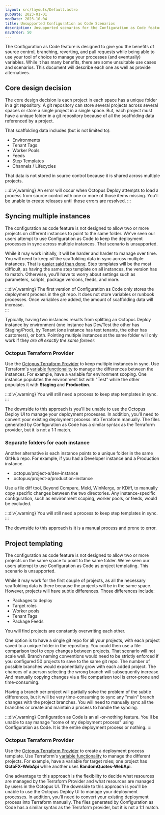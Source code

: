 ```yaml
---
layout: src/layouts/Default.astro
pubDate: 2023-01-01
modDate: 2023-10-04
title: Unsupported Configuration as Code Scenarios
description: Unsupported scenarios for the Configuration as Code feature in Octopus Deploy.
navOrder: 50 
---
```


The Configuration as Code feature is designed to give you the benefits of source control, branching, reverting, and pull requests while being able to use your tool of choice to manage your processes (and eventually) variables. While it has many benefits, there are some unsuitable use cases and scenarios. This document will describe each one as well as provide alternatives.

## Core design decision

The core design decision is each project in each space has a unique folder in a git repository. A git repository can store several projects across several spaces or store a single project in a single space. But, each project must have a unique folder in a git repository because of all the scaffolding data referenced by a project.  

That scaffolding data includes (but is not limited to):

- Environments
- Tenant Tags
- Worker Pools
- Feeds
- Step Templates
- Channels / Lifecycles

That data is not stored in source control because it is shared across multiple projects.

:::div{.warning}
An error will occur when Octopus Deploy attempts to load a process from source control with one or more of those items missing. You'll be unable to create releases until those errors are resolved.
:::

## Syncing multiple instances

The configuration as code feature is not designed to allow two or more projects on different instances to point to the same folder. We've seen our users attempt to use Configuration as Code to keep the deployment processes in sync across multiple instances. That scenario is unsupported.

While it may work initially, it will be harder and harder to manage over time. You will need to keep _all_ the scaffolding data in sync across multiple instances. That is [easier said than done](/docs/administration/sync-instances).  Step templates will be the most difficult, as having the same step template on all instances, the version has to match. Otherwise, you'll have to worry about settings such as parameters, scripts, package versions, feeds, and more.

:::div{.warning}
The first version of Configuration as Code only stores the deployment process in the git repo. It does not store variables or runbook processes. Once variables are added, the amount of scaffolding data will increase.  
:::

Typically, having two instances results from splitting an Octopus Deploy instance by environment (one instance has Dev/Test the other has Staging/Prod), by Tenant (one instance has test tenants, the other has customers), or both. Pointing multiple instances at the same folder will only work if they _are all exactly the same forever_.

### Octopus Terraform Provider

Use the [Octopus Terraform Provider](https://registry.terraform.io/providers/OctopusDeployLabs/octopusdeploy/latest/docs) to keep multiple instances in sync. Use Terraform's [variable functionality](https://www.terraform.io/language/values/variables) to manage the differences between the instances. For example, have a variable for environment scoping. One instance populates the environment list with "Test" while the other populates it with **Staging** and **Production**.

:::div{.warning}
You will still need a process to keep step templates in sync.
:::

The downside to this approach is you'll be unable to use the Octopus Deploy UI to manage your deployment processes. In addition, you'll need to convert your existing deployment process into Terraform manually. The files generated by Configuration as Code has a similar syntax as the Terraform provider, but it is not a 1:1 match.

### Separate folders for each instance

Another alternative is each instance points to a unique folder in the same GitHub repo. For example, if you had a Developer instance and a Production instance.

- .octopus/project-a/dev-instance
- .octopus/project-a/production-instance

Use a file diff tool, Beyond Compare, Meld, WinMerge, or KDiff, to manually copy specific changes between the two directories. Any instance-specific configuration, such as environment scoping, worker pools, or feeds, would be excluded.

:::div{.warning}
You will still need a process to keep step templates in sync.
:::

The downside to this approach is it is a manual process and prone to error.  

## Project templating

The configuration as code feature is not designed to allow two or more projects on the same space to point to the same folder. We've seen our users attempt to use Configuration as Code as project templating. This scenario is unsupported.

While it may work for the first couple of projects, as all the necessary scaffolding data is there because the projects will be in the same space. However, projects will have subtle differences. Those differences include:

- Packages to deploy
- Target roles
- Worker pools
- Tenant Tags
- Package Feeds

You will find projects are constantly overwriting each other.

One option is to have a single git repo for all your projects, with each project saved to a unique folder in the repository. You could then use a file comparison tool to copy changes between projects. That scenario will not scale well. Branch naming conventions would need to be strictly enforced if you configured 50 projects to save to the same git repo. The number of possible branches would exponentially grow with each added project. The chances of a person selecting the wrong branch will subsequently increase. And manually copying changes via a file comparison tool is error-prone and time-consuming.

Having a branch per project will partially solve the problem of the subtle differences, but it will be very time-consuming to sync any "main" branch changes with the project branches. You will need to manually sync all the branches or create and maintain a process to handle the syncing.

:::div{.warning}
Configuration as Code is an all-or-nothing feature. You'll be unable to say manage "some of my deployment process" using Configuration as Code. It is the entire deployment process or nothing.
:::

### Octopus Terraform Provider

Use the [Octopus Terraform Provider](https://registry.terraform.io/providers/OctopusDeployLabs/octopusdeploy/latest/docs) to create a deployment process template. Use Terraform's [variable functionality](https://www.terraform.io/language/values/variables) to manage the different projects. For example, have a variable for target roles; one project has **OctoFX-WebApi** while another uses **RandomQuotes-WebApi**.  

One advantage to this approach is the flexibility to decide what resources are managed by the Terraform Provider and what resources are managed by users in the Octopus UI. The downside to this approach is you'll be unable to use the Octopus Deploy UI to manage your deployment processes. In addition, you'll need to convert your existing deployment process into Terraform manually. The files generated by Configuration as Code has a similar syntax as the Terraform provider, but it is not a 1:1 match.